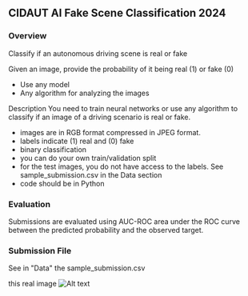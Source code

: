 ## CIDAUT AI Fake Scene Classification 2024

### Overview

Classify if an autonomous driving scene is real or fake

Given an image, provide the probability of it being real (1) or fake (0)

- Use any model
- Any algorithm for analyzing the images

Description
You need to train neural networks or use any algorithm to classify if an image of a driving scenario is real or fake.

- images are in RGB format compressed in JPEG format.
- labels indicate (1) real and (0) fake
- binary classification
- you can do your own train/validation split
- for the test images, you do not have access to the labels. See sample_submission.csv in the Data section
- code should be in Python

### Evaluation
Submissions are evaluated using AUC-ROC area under the ROC curve between the predicted probability and the observed target.

### Submission File
See in "Data" the sample_submission.csv

this real image
![Alt text](1.png)
